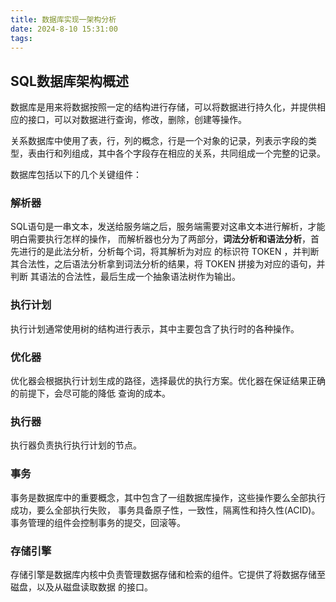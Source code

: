 ```yaml
---
title: 数据库实现一架构分析
date: 2024-8-10 15:31:00
tags:
---
```

## SQL数据库架构概述

数据库是用来将数据按照一定的结构进行存储，可以将数据进行持久化，并提供相应的接口，可以对数据进行查询，修改，删除，创建等操作。

关系数据库中使用了表，行，列的概念，行是一个对象的记录，列表示字段的类型，表由行和列组成，其中各个字段存在相应的关系，共同组成一个完整的记录。

数据库包括以下的几个关键组件：

### 解析器
SQL语句是一串文本，发送给服务端之后，服务端需要对这串文本进行解析，才能明白需要执行怎样的操作，
而解析器也分为了两部分，**词法分析和语法分析**，首先进行的是此法分析，分析每个词，将其解析为对应
的标识符 TOKEN ，并判断其合法性，之后语法分析拿到词法分析的结果，将 TOKEN 拼接为对应的语句，并判断
其语法的合法性，最后生成一个抽象语法树作为输出。

### 执行计划
执行计划通常使用树的结构进行表示，其中主要包含了执行时的各种操作。

### 优化器
优化器会根据执行计划生成的路径，选择最优的执行方案。优化器在保证结果正确的前提下，会尽可能的降低
查询的成本。

### 执行器
执行器负责执行执行计划的节点。

### 事务
事务是数据库中的重要概念，其中包含了一组数据库操作，这些操作要么全部执行成功，要么全部执行失败，
事务具备原子性，一致性，隔离性和持久性(ACID)。事务管理的组件会控制事务的提交，回滚等。

### 存储引擎
存储引擎是数据库内核中负责管理数据存储和检索的组件。它提供了将数据存储至磁盘，以及从磁盘读取数据
的接口。